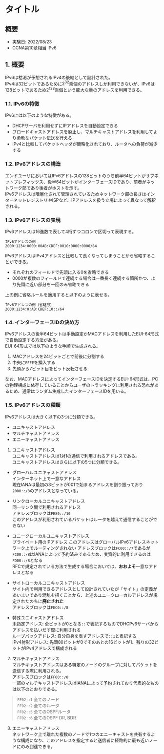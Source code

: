 # タイトル
## 概要
- 実験日: 2022/08/23
- CCNA第10章相当 IPv6

## 1. 概要
IPv6は枯渇が予想されるIPv4の後継として設計された。  
IPv4は32ビットであるために$2^{32}$乗個のアドレスしか利用できないが、IPv6は128ビットであるため$2^{128}$乗個という膨大な量のアドレスを利用できる。

### 1.1. IPv6の特徴
IPv6には以下のような特徴がある。
- DHCPサーバを利用せずにIPアドレスを自動設定できる
- ブロードキャストアドレスを廃止し、マルチキャストアドレスを利用してより柔軟なパケット伝送を行える
- IPv4と比較してパケットヘッダが簡略化されており、ルータへの負荷が減少する

### 1.2. IPv6アドレスの構造
エンドユーザにおいてはIPv6アドレスの128ビットのうち前半64ビットがサブネットプレフィックス、後半64ビットがインターフェースIDであり、前者がネットワーク部であり後者がホストを示す。  
IPv6アドレスは階層化されて管理されているためネットワーク部の長さはインターネットレジストリやISPなど、IPアドレスを扱う立場によって異なって解釈される。

### 1.3. IPv6アドレスの表現
IPv6アドレスは16進数で表して4桁ずつコロンで区切って表現する。  
```
IPv6アドレスの例
2000:1234:0000:00AB:CDEF:0010:0000:0000/64
```
IPv6アドレスはIPv4アドレスと比較して長くなってしまうことから省略することができる。
- それぞれのフィールドで先頭に入る0を省略できる
- 0000が複数のフィールドで連続する場合は一番長く連続する箇所かつ、より先頭に近い部分を一回のみ省略できる

上の例に省略ルールを適用すると以下のように表せる。
```
IPv6アドレスの例（省略形）
2000:1234:0:AB:CDEF:10::/64
```

### 1.4. インターフェースIDの決め方
IPv6アドレスの後半64ビットは手動設定かMACアドレスを利用したEUI-64形式で自動設定する方法がある。  
EUI-64形式では以下のような手順で生成される。
1. MACアドレスを24ビットごとで前後に分割する
2. 中央に`FFFE`を挿入する
3. 先頭から7ビット目をビット反転させる

なお、MACアドレスによってインターフェースIDを決定するEUI-64形式は、PCの物理構成に依存していることからユーザのトラッキングに利用される恐れがあるため、通常はランダム生成したインターフェースIDを用いる。

### 1.5. IPv6アドレスの種類
IPv6アドレスは大きく以下の3つに分類できる。
- ユニキャストアドレス
- マルチキャストアドレス
- エニーキャストアドレス

1. ユニキャストアドレス  
ユニキャストアドレスは1対1の通信で利用されるアドレスである。  
ユニキャストアドレスはさらに以下の5つに分類できる。

- グローバルユニキャストアドレス  
インターネット上で一意なアドレス  
現在IANAは最初の3ビットが001で始まるアドレスを割り振っており`2000::/3`のアドレスとなっている。

- リンクローカルユニキャストアドレス  
同一リンク間で利用されるアドレス  
アドレスブロックは`FE80::/10`  
このアドレスが利用されているパケットはルータを越えて通信することができない

- ユニークローカルユニキャストアドレス  
プライベート用のIPアドレス
このアドレスはグローバルIPv6アドレスネットワーク上でルーティングされない
アドレスブロックは`FC00::/7`であるが`FC00::/8`はIANAによって予約済みであるため、実質的に利用できるのは`FD00::/8`となる  
RFCで規定されている方法で生成する場合においては、**おおよそ**一意なアドレスとなる

- サイトローカルユニキャストアドレス  
サイト内で利用できるアドレスとして設計されていたが「サイト」の定義があいまいであり混乱を招くことから、上述のユニークローカルアドレスが規定されたのちに**廃止された**  
アドレスブロックは`FEC0::/8`

- 特殊ユニキャストアドレス  
未指定アドレス: 全ビットが0となる`::`で表記するものでDHCPv6サーバからアドレスを払いだす際に利用される  
ループバックアドレス: 自分自身を表すアドレスで`::1`と表記する  
IPv4射影アドレス: 先頭80ビットが0でそのあとの16ビットが1、残りの32ビットがIPv4アドレスで構成される

2. マルチキャストアドレス  
マルチキャストアドレスはある特定のノードのグループに対してパケットを送信する際に利用される。  
アドレスブロックは`FF00::/8`  
一部のマルチキャストアドレスはIANAによって予約されており代表的なものは以下のとおりである。  
>`FF02::1` 全てのノード  
>`FF02::2` 全てのルータ  
>`FF02::5` 全てのOSPFルータ  
>`FF02::6` 全てのOSPF DR, BDR

3. エニーキャストアドレス  
ネットワーク上で離れた複数のノードで1つのエニーキャストを共有するような構成になり、このアドレスを指定すると送信者に経路的に最も近いノードにのみ到達できる。